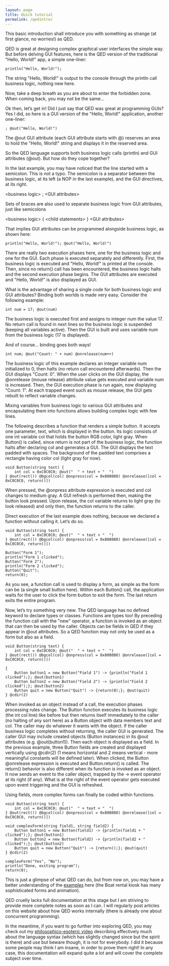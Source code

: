 ```yaml
---
layout: page
title: Quick tutorial
permalink: /qedintro/
---
```

This basic introduction shall introduce you with something as strange (at first glance, no worries!) as QED.

QED is great at designing complex graphical user interfaces the simple way. But before delving GUI features, here is the QED version of the traditional "Hello, World!" app, a simple one-liner:

    println("Hello, World!");

The string "Hello, World!" is output to the console through the println call business logic, nothing new here.

Now, take a deep breath as you are about to enter the forbidden zone. When coming back, you may not be the same…

Ok then, let’s get in! Did I just say that QED was great at programming GUIs? Yes I did, so here is a GUI version of the "Hello, World!" application, another one-liner:

    ; @out("Hello, World!")

The @out GUI attribute (each GUI attribute starts with @) reserves an area to hold the "Hello, World!" string and displays it in the reserved area.

So the QED language supports both business logic calls (println) and GUI attributes (@out). But how do they cope together?

In the last example, you may have noticed that the line started with a semicolon. This is not a typo. The semicolon is a separator between the business logic, at its left (a NOP in the last example), and the GUI directives, at its right.

\<business logic\> ; \<GUI attributes\>

Sets of braces are also used to separate business logic from GUI attributes, just like semicolons

\<business logic\> { \<child statements\> } \<GUI attributes\>

That implies GUI attributes can be programmed alongside business logic, as shown here:

    println("Hello, World!"); @out("Hello, World!")

There are really two execution phases here, one for the business logic and one for the GUI. Each phase is executed separately and differently. First, the business logic is executed and "Hello, World!" is printed at the console. Then, since no return() call has been encountered, the business logic halts and the second execution phase begins. The GUI attributes are executed and "Hello, World!" is also displayed as GUI.

What is the advantage of sharing a single code for both business logic and GUI attributes? Binding both worlds is made very easy. Consider the following example:

    int num = 17; @out(num)

The business logic is executed first and assigns to integer num the value 17. No return call is found in next lines so the business logic is suspended (keeping all variables active). Then the GUI is built and uses variable num from the business logic (17 is displayed).

And of course... binding goes both ways!

    int num; @out("Count: " + num) @onrelease(num++)

The business logic of this example declares an integer variable num initialized to 0, then halts (no return call encountered afterwards). Then the GUI displays "Count: 0". When the user clicks on the GUI display, the @onrelease (mouse release) attribute value gets executed and variable num is increased. Then, the GUI execution phase is run again, now displaying "Count: 1". At each trapped event such as mouse release, the GUI gets rebuilt to reflect variable changes.

Mixing variables from business logic to various GUI attributes and encapsulating them into functions allows building complex logic with few lines.

The following describes a function that renders a simple button. It accepts one parameter, text, which is displayed in the button. Its logic consists of one int variable col that holds the button RGB color, light gray. When Button() is called, since return is not part of the business logic, the function halts after declaring col and generates a GUI. The GUI displays the text padded with spaces. The background of the padded text comprises a rectangle having color col (light gray for now).

    void Button(string text) {
        int col = 0xC0C0C0; @out("  " + text + "  ")
    } @out(rect()) @bgcol(col) @onpress(col = 0x808080) @onrelease([col = 0xC0C0C0, return()])

When pressed, the @onpress attribute expression is executed and col changes to medium gray. A GUI refresh is performed then, making the button look pressed. Upon release, the col variable returns to light gray (to look released) and only then, the function returns to the caller.

Direct execution of the last example does nothing, because we declared a function without calling it. Let’s do so.

    void Button(string text) {
        int col = 0xC0C0C0; @out("  " + text + "  ")
    } @out(rect()) @bgcol(col) @onpress(col = 0x808080) @onrelease([col = 0xC0C0C0, return()])

    Button("Form 1");
    println("Form 1 clicked");
    Button("Form 2");
    println("Form 2 clicked");
    Button("Quit");
    return(0);

As you see, a function call is used to display a form, as simple as the form can be (a single small button here). Within each Button() call, the application waits for the user to click the form button to exit the form. The last return exits the entire program.

Now, let’s try something very new. The QED language has no defined keyword to declare types or classes. Functions are types too! By preceding the function call with the "new" operator, a function is invoked as an object that can then be used by the caller. Objects can be fields in QED if they appear in @out attributes. So a QED function may not only be used as a form but also as a field.

    void Button(string text) {
        int col = 0xC0C0C0; @out("  " + text + "  ")
    } @out(rect()) @bgcol(col) @onpress(col = 0x808080) @onrelease([col = 0xC0C0C0, return()])

    {
        Button button1 = new Button("Field 1") -> {println("Field 1 clicked");}; @out(button1)
        Button button2 = new Button("Field 2") -> {println("Field 2 clicked");}; @out(button2)
        Button quit = new Button("Quit") -> {return(0);}; @out(quit)
    } @cdir(2)

When invoked as an object instead of a call, the execution phases processing rules change. The Button function executes its business logic (the int col line) like before but then returns itself immediately to the caller (no halting of any sort here) as a Button object with data members text and col. The caller may do whatever it wants with the object. If the caller business logic completes without returning, the caller GUI is generated. The caller GUI may include created objects (Button instances) in its @out attributes (e.g. @out(button1)). Then each object is displayed as a field. In the previous example, three Button fields are created and displayed vertically using @cdir(2) (1 means horizontal and 2 means vertical - more meaningful constants will be defined later). When clicked, the Button @onrelease expression is executed and Button.return() is called. The return() behavior is also different when its function is invoked as an object. It now sends an event to the caller object, trapped by the -> event operator at its right (if any). What is at the right of the event operator gets executed upon event triggering and the GUI is refreshed.

Using fields, more complex forms can finally be coded within functions.

    void Button(string text) {
        int col = 0xC0C0C0; @out("  " + text + "  ")
    } @out(rect()) @bgcol(col) @onpress(col = 0x808080) @onrelease([col = 0xC0C0C0, return()])

    void complexForm(string field1, string field2) {
        Button button1 = new Button(field1) -> {println(field1 + " clicked");}; @out(button1)
        Button button2 = new Button(field2) -> {println(field2 + " clicked");}; @out(button2)
        Button quit = new Button("Quit") -> {return();}; @out(quit)
    } @cdir(2)

    complexForm("Yes", "No");
    println("Done, exiting program");
    return(0);

This is just a glimpse of what QED can do, but from now on, you may have a better understanding of the [examples](/demos) here (the Boat rental kiosk has many sophisticated forms and animation).

QED cruelly lacks full documentation at this stage but I am striving to provide more complete notes as soon as I can. I will regularly post articles on this website about how QED works internally (there is already one about concurrent programming).

In the meantime, if you want to go further into exploring QED, you may check out my [philosophico-esoteric video](https://www.youtube.com/watch?v=a2OhmxXQbwo) describing effectively much about the language syntax (which has slightly changed since but the spirit is there) and use but beware though, it is not for everybody. I did it because some people may think I am insane, in order to prove them right! In any case, this documentation will expand quite a lot and will cover the complete subject over time.
